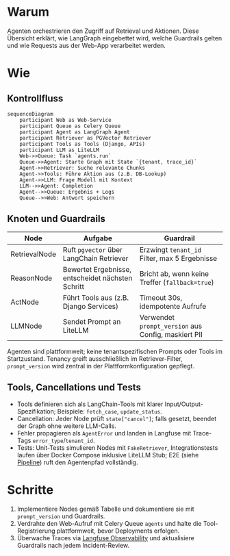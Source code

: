 # Warum
Agenten orchestrieren den Zugriff auf Retrieval und Aktionen. Diese Übersicht erklärt, wie LangGraph eingebettet wird, welche Guardrails gelten und wie Requests aus der Web-App verarbeitet werden.

# Wie
## Kontrollfluss
```mermaid
sequenceDiagram
    participant Web as Web-Service
    participant Queue as Celery Queue
    participant Agent as LangGraph Agent
    participant Retriever as PGVector Retriever
    participant Tools as Tools (Django, APIs)
    participant LLM as LiteLLM
    Web->>Queue: Task `agents.run`
    Queue->>Agent: Starte Graph mit State `{tenant, trace_id}`
    Agent->>Retriever: Suche relevante Chunks
    Agent->>Tools: Führe Aktion aus (z.B. DB-Lookup)
    Agent->>LLM: Frage Modell mit Kontext
    LLM-->>Agent: Completion
    Agent-->>Queue: Ergebnis + Logs
    Queue-->>Web: Antwort speichern
```

## Knoten und Guardrails
| Node | Aufgabe | Guardrail |
| --- | --- | --- |
| RetrievalNode | Ruft `pgvector` über LangChain Retriever | Erzwingt `tenant_id` Filter, max 5 Ergebnisse |
| ReasonNode | Bewertet Ergebnisse, entscheidet nächsten Schritt | Bricht ab, wenn keine Treffer (`fallback=true`) |
| ActNode | Führt Tools aus (z.B. Django Services) | Timeout 30s, idempotente Aufrufe |
| LLMNode | Sendet Prompt an LiteLLM | Verwendet `prompt_version` aus Config, maskiert PII |

Agenten sind plattformweit; keine tenantspezifischen Prompts oder Tools im Startzustand. Tenancy greift ausschließlich im Retriever-Filter, `prompt_version` wird zentral in der Plattformkonfiguration gepflegt.

## Tools, Cancellations und Tests
- Tools definieren sich als LangChain-Tools mit klarer Input/Output-Spezifikation; Beispiele: `fetch_case`, `update_status`.
- Cancellation: Jeder Node prüft `state["cancel"]`; falls gesetzt, beendet der Graph ohne weitere LLM-Calls.
- Fehler propagieren als `AgentError` und landen in Langfuse mit Trace-Tags `error_type`/`tenant_id`.
- Tests: Unit-Tests simulieren Nodes mit `FakeRetriever`, Integrationstests laufen über Docker Compose inklusive LiteLLM Stub; E2E (siehe [Pipeline](../cicd/pipeline.md)) ruft den Agentenpfad vollständig.

# Schritte
1. Implementiere Nodes gemäß Tabelle und dokumentiere sie mit `prompt_version` und Guardrails.
2. Verdrahte den Web-Aufruf mit Celery Queue `agents` und halte die Tool-Registrierung plattformweit, bevor Deployments erfolgen.
3. Überwache Traces via [Langfuse Observability](../observability/langfuse.md) und aktualisiere Guardrails nach jedem Incident-Review.
